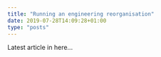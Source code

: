 ```yaml
---
title: "Running an engineering reorganisation"
date: 2019-07-28T14:09:28+01:00
type: "posts"
---
```


Latest article in here...
